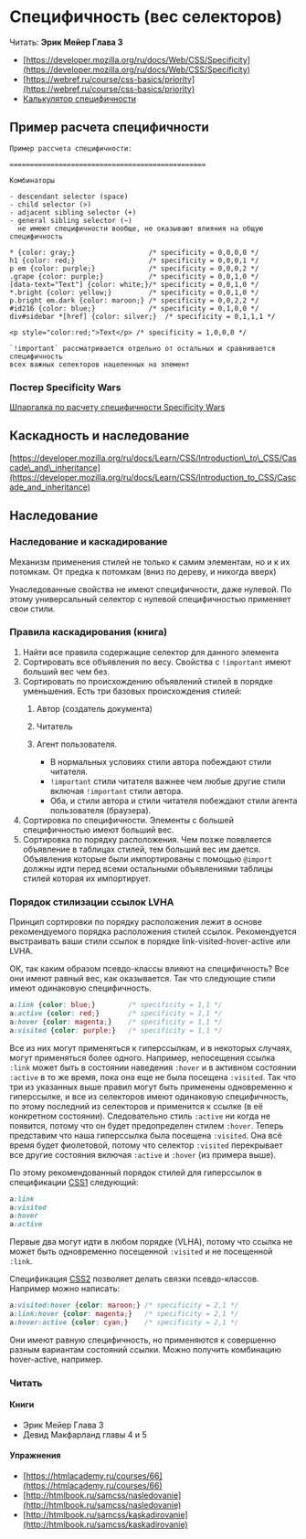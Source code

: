 # Специфичность (вес селекторов)

Читать: **Эрик Мейер Глава 3**

- [https://developer.mozilla.org/ru/docs/Web/CSS/Specificity](https://developer.mozilla.org/ru/docs/Web/CSS/Specificity)
- [https://webref.ru/course/css-basics/priority](https://webref.ru/course/css-basics/priority)
- [Калькулятор специфичности](https://specificity.keegan.st/)

## Пример расчета специфичности

```text
Пример рассчета специфичности:

================================================

Комбинаторы

- descendant selector (space)
- child selector (>)
- adjacent sibling selector (+)
- general sibling selector (~)
  не имеют специфичности вообще, не оказывают влияния на общую специфичность

* {color: gray;}                  /* specificity = 0,0,0,0 */
h1 {color: red;}                  /* specificity = 0,0,0,1 */
p em {color: purple;}             /* specificity = 0,0,0,2 */
.grape {color: purple;}           /* specificity = 0,0,1,0 */
[data-text="Text"] {color: white;}/* specificity = 0,0,1,0 */
*.bright {color: yellow;}         /* specificity = 0,0,1,0 */
p.bright em.dark {color: maroon;} /* specificity = 0,0,2,2 */
#id216 {color: blue;}             /* specificity = 0,1,0,0 */
div#sidebar *[href] {color: silver;}  /* specificity = 0,1,1,1 */

<p style="color:red;">Text</p> /* specificity = 1,0,0,0 */

`!important` рассматривается отдельно от остальных и сравнивается специфичность
всех важных селекторов нацеленных на элемент
```

### Постер Specificity Wars

[Шпаргалка по расчету специфичности Specificity Wars](https://stuffandnonsense.co.uk/archives/css_specificity_wars.html)

## Каскадность и наследование

[https://developer.mozilla.org/ru/docs/Learn/CSS/Introduction\_to\_CSS/Cascade\_and\_inheritance](https://developer.mozilla.org/ru/docs/Learn/CSS/Introduction_to_CSS/Cascade_and_inheritance)

## Наследование

### Наследование и каскадирование

Механизм применения стилей не только к самим элементам, но и к их потомкам. От предка к потомкам (вниз по дереву, и никогда вверх)

Унаследованные свойства не имеют специфичности, даже нулевой. По этому универсальный селектор с нулевой специфичностью применяет свои стили.

### Правила каскадирования (книга)

1. Найти все правила содержащие селектор для данного элемента
2. Сортировать все объявления по весу. Свойства с `!important` имеют больший вес чем без.
3. Сортировать по происхождению объявлений стилей в порядке уменьшения. Есть три базовых происхождения стилей:
    1. Автор (создатель документа)
    2. Читатель
    3. Агент пользователя.

       - В нормальных условиях стили автора побеждают стили читателя.
       - `!important` стили читателя важнее чем любые другие стили включая `!important` стили автора.
       - Оба, и стили автора и стили читателя побеждают стили агента пользователя (браузера).
4. Сортировка по специфичности. Элементы с большей специфичностью имеют больший вес.
5. Сортировка по порядку расположения. Чем позже появляется объявление в таблицах стилей, тем больший вес им дается. Объявления которые были импортированы с помощью `@import` должны идти перед всеми остальными объявлениями таблицы стилей которая их импортирует.

### Порядок стилизации ссылок LVHA

Принцип сортировки по порядку расположения лежит в основе рекомендуемого порядка расположения стилей ссылок. Рекомендуется выстраивать ваши стили ссылок в порядке link-visited-hover-active или LVHA.

ОК, так каким образом псевдо-классы влияют на специфичность? Все они имеют равный вес, как оказывается. Так что следующие стили имеют одинаковую специфичность.

```css
a:link {color: blue;}        /* specificity = 1,1 */
a:active {color: red;}       /* specificity = 1,1 */
a:hover {color: magenta;}    /* specificity = 1,1 */
a:visited {color: purple;}   /* specificity = 1,1 */
```

Все из них могут применяться к гиперссылкам, и в некоторых случаях, могут применяться более одного. Например, непосещения ссылка `:link` может быть в состоянии наведения `:hover` и в активном состоянии `:active` в то же время, пока она еще не была посещена `:visited`. Так что три из указанных выше правил могут быть применены одновременно к гиперссылке, и все из селекторов имеют одинаковую специфичность, по этому последний из селекторов и применится к ссылке (в её конкретном состоянии). Следовательно стиль `:active` ни когда не появится, потому что он будет предопределен стилем `:hover`. Теперь представим что наша гиперссылка была посещена `:visited`. Она всё время будет фиолетовой, потому что селектор `:visited` перекрывает все другие состояния включая `:active` и `:hover` (из примера выше).

По этому рекомендованный порядок стилей для гиперссылок в спецификации [CSS1](https://www.w3.org/TR/CSS1/#anchor-pseudo-classes) следующий:

```css
a:link
a:visited
a:hover
a:active
```

Первые два могут идти в любом порядке (VLHA), потому что ссылка не может быть одновременно посещенной `:visited` и не посещенной `:link`.

Cпецификация [CSS2](https://www.w3.org/TR/2011/REC-CSS2-20110607/selector.html#dynamic-pseudo-classes) позволяет делать связки псевдо-классов. Например можно написать:

```css
a:visited:hover {color: maroon;} /* specificity = 2,1 */
a:link:hover {color: magenta;}   /* specificity = 2,1 */
a:hover:active {color: cyan;}    /* specificity = 2,1 */
```

Они имеют равную специфичность, но применяются к совершенно разным вариантам состояний ссылки. Можно получить комбинацию hover-active, например.

### Читать

#### Книги

- Эрик Мейер Глава 3
- Девид Макфарланд главы 4 и 5

#### Упражнения

- [https://htmlacademy.ru/courses/66](https://htmlacademy.ru/courses/66)
- [http://htmlbook.ru/samcss/nasledovanie](http://htmlbook.ru/samcss/nasledovanie)
- [http://htmlbook.ru/samcss/kaskadirovanie](http://htmlbook.ru/samcss/kaskadirovanie)
